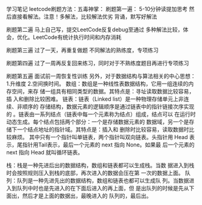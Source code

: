 学习笔记
leetcode刷题方法：五毒神掌：
刷题第一遍：
5-10分钟读提加思考
然后直接看解法。注意！多解法，比较解法优劣
背诵，默写好解法

刷题第二遍
马上自己写，提交LeetCode反复debug至通过
多种解法比较，体会，优化。LeetCode有统计执行时间和内存消耗

刷题第三遍
过了一天，再重复做题
不同解法的熟练度，专项练习

刷题第四遍
过了一周再反复回来练习，同时对于不熟练度题目再进行专项练习

刷题第五遍
面试前一周恢复性训练
另外，对于数据结构与算法相关的中心思想：1.升维度 2.空间换时间。
数组：数组是一种线性表数据结构，它用一组连续的内存空间，来存
储一组具有相同类型的数据。其特点是：寻址读取数据比较容易，插
入和删除比较困难。
链表：链表（Linked list）是一种物理存储单元上非连续、非顺序的
存储结构，数据元素的逻辑顺序是通过链表中的指针链接次序实现的
。链表由一系列结点（链表中每一个元素称为结点）组成，结点可以
在运行时动态生成。每个结点包括两个部分：一个是存储数据元素的
数据域，另一个是存储下一个结点地址的指针域。其特点是：插入和
删除时比较容易，读取数据时比较麻烦。
其中只有一个指针叫单链表，两个指针叫双向链表。头指针用 Head
表示，尾指针用Tail表示，最后一个元素的 next 指向 None。如果最
后一个元素的 next 指向 Head 就叫循环链表。

栈：栈是一种先进后出的数据结构，数组和链表都可以生成栈。当数
据进入到栈时会按照规则压入到栈的底部，再次进入的数据会压在第
一次的数据上面。
队列：队列是一种先进先出的数据结构，数组和链表也都可以生成队
列。当数据进入到队列中时也是先进入的在下面后进入的再上面，但
是出队列的时候是先从下面出，然后才是上面的数据出，最晚进入的
队列的，最后出。
